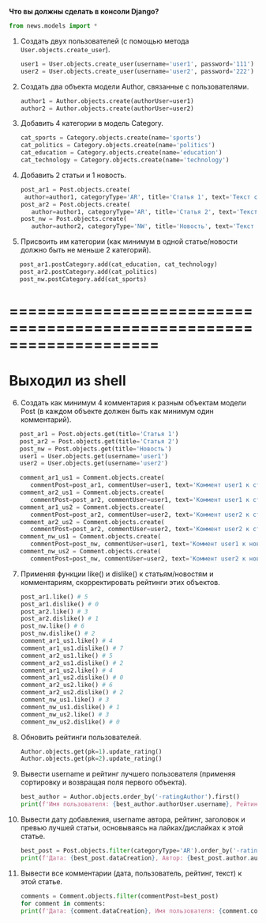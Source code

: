 **Что вы должны сделать в консоли Django?**

```python
from news.models import *
```

1. Создать двух пользователей (с помощью метода `User.objects.create_user`).

   ```python
   user1 = User.objects.create_user(username='user1', password='111')
   user2 = User.objects.create_user(username='user2', password='222')
   ```

2. Создать два объекта модели Author, связанные с пользователями.
   ```python
   author1 = Author.objects.create(authorUser=user1)
   author2 = Author.objects.create(authorUser=user2)
   ```
3. Добавить 4 категории в модель Category.
   ```python
   cat_sports = Category.objects.create(name='sports')
   cat_politics = Category.objects.create(name='politics')
   cat_education = Category.objects.create(name='education')
   cat_technology = Category.objects.create(name='technology')
   ```
4. Добавить 2 статьи и 1 новость.
   ```python
   post_ar1 = Post.objects.create(
    author=author1, categoryType='AR', title='Статья 1', text='Текст статьи 1')
   post_ar2 = Post.objects.create(
      author=author1, categoryType='AR', title='Статья 2', text='Текст статьи 2')
   post_nw = Post.objects.create(
      author=author2, categoryType='NW', title='Новость', text='Текст новости')
   ```
5. Присвоить им категории (как минимум в одной статье/новости должно быть не меньше 2 категорий).

```python
   post_ar1.postCategory.add(cat_education, cat_technology)
   post_ar2.postCategory.add(cat_politics)
   post_nw.postCategory.add(cat_sports)
```

# ====================================================================

# Выходил из shell

6. Создать как минимум 4 комментария к разным объектам модели Post (в каждом объекте должен быть как минимум один комментарий).

```python
   post_ar1 = Post.objects.get(title='Статья 1')
   post_ar2 = Post.objects.get(title='Статья 2')
   post_nw = Post.objects.get(title='Новость')
   user1 = User.objects.get(username='user1')
   user2 = User.objects.get(username='user2')

   comment_ar1_us1 = Comment.objects.create(
      commentPost=post_ar1, commentUser=user1, text='Коммент user1 к статье 1')
   comment_ar2_us1 = Comment.objects.create(
      commentPost=post_ar2, commentUser=user1, text='Коммент user1 к статье 2')
   comment_ar1_us2 = Comment.objects.create(
      commentPost=post_ar2, commentUser=user2, text='Коммент user2 к статье 1')
   comment_ar2_us2 = Comment.objects.create(
      commentPost=post_ar2, commentUser=user2, text='Коммент user2 к статье 2')
   comment_nw_us1 = Comment.objects.create(
      commentPost=post_nw, commentUser=user1, text='Коммент user1 к новости')
   comment_nw_us2 = Comment.objects.create(
      commentPost=post_nw, commentUser=user2, text='Коммент user2 к новости')
```

7. Применяя функции like() и dislike() к статьям/новостям и комментариям, скорректировать рейтинги этих объектов.
   ```python
   post_ar1.like() # 5
   post_ar1.dislike() # 0
   post_ar2.like() # 3
   post_ar2.dislike() # 1
   post_nw.like() # 6
   post_nw.dislike() # 2
   comment_ar1_us1.like() # 4
   comment_ar1_us1.dislike() # 7
   comment_ar2_us1.like() # 5
   comment_ar2_us1.dislike() # 2
   comment_ar1_us2.like() # 4
   comment_ar1_us2.dislike() # 0
   comment_ar2_us2.like() # 6
   comment_ar2_us2.dislike() # 2
   comment_nw_us1.like() # 3
   comment_nw_us1.dislike() # 1
   comment_nw_us2.like() # 3
   comment_nw_us2.dislike() # 0
   ```
8. Обновить рейтинги пользователей.
   ```python
   Author.objects.get(pk=1).update_rating()
   Author.objects.get(pk=2).update_rating()
   ```
9. Вывести username и рейтинг лучшего пользователя (применяя сортировку и возвращая поля первого объекта).
   ```python
   best_author = Author.objects.order_by('-ratingAuthor').first()
   print(f'Имя пользователя: {best_author.authorUser.username}, Рейтинг: {best_author.ratingAuthor}')
   ```
10. Вывести дату добавления, username автора, рейтинг, заголовок и превью лучшей статьи, основываясь на лайках/дислайках к этой статье.
    ```python
    best_post = Post.objects.filter(categoryType='AR').order_by('-rating').first()
    print(f'Дата: {best_post.dataCreation}, Автор: {best_post.author.authorUser.username}, Рейтинг: {best_post.rating}, Заголовок: {best_post.title}, Превью: {best_post.preview()}')
    ```
11. Вывести все комментарии (дата, пользователь, рейтинг, текст) к этой статье.

    ```python
    comments = Comment.objects.filter(commentPost=best_post)
    for comment in comments:
    print(f'Дата: {comment.dataCreation}, Имя пользователя: {comment.commentUser.username}, Рейтинг: {comment.rating}, Комментарий: {comment.text}')

    ```
